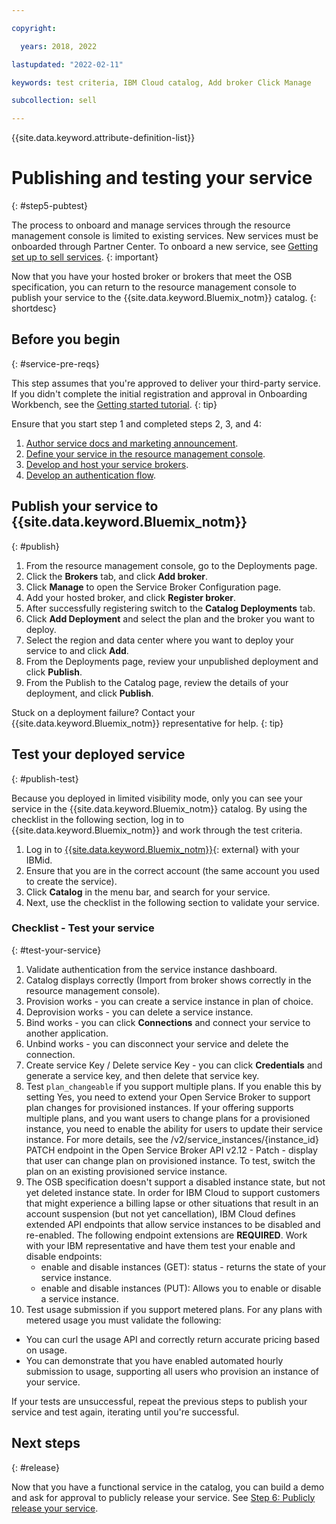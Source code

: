 ```yaml
---

copyright:

  years: 2018, 2022

lastupdated: "2022-02-11"

keywords: test criteria, IBM Cloud catalog, Add broker Click Manage

subcollection: sell

---
```


{{site.data.keyword.attribute-definition-list}}


# Publishing and testing your service
{: #step5-pubtest}

The process to onboard and manage services through the resource management console is limited to existing services. New services must be onboarded through Partner Center. To onboard a new service, see [Getting set up to sell services](/docs/sell?topic=sell-get-started).
{: important}

Now that you have your hosted broker or brokers that meet the OSB specification, you can return to the resource management console to publish your service to the {{site.data.keyword.Bluemix_notm}} catalog. 
{: shortdesc}

## Before you begin
{: #service-pre-reqs}

This step assumes that you're approved to deliver your third-party service. If you didn't complete the initial registration and approval in Onboarding Workbench, see the [Getting started tutorial](/docs/sell/index.md?topic=sell-get-started#get-started).
{: tip}

Ensure that you start step 1 and completed steps 2, 3, and 4:
1. [Author service docs and marketing announcement](/docs/sell?topic=sell-content-tasks#content-tasks).
2. [Define your service in the resource management console](/docs/sell?topic=sell-step2-define#step2-define).
3. [Develop and host your service brokers](/docs/sell?topic=sell-step3-osb#step3-osb).
4. [Develop an authentication flow](/docs/sell?topic=sell-step4-iam#step4-iam).

## Publish your service to {{site.data.keyword.Bluemix_notm}}
{: #publish}

1. From the resource management console, go to the Deployments page.
2. Click the **Brokers** tab, and click **Add broker**.
3. Click **Manage** to open the Service Broker Configuration page.
4. Add your hosted broker, and click **Register broker**.
5. After successfully registering switch to the **Catalog Deployments** tab.
6. Click **Add Deployment** and select the plan and the broker you want to deploy.
7. Select the region and data center where you want to deploy your service to and click **Add**.
8. From the Deployments page, review your unpublished deployment and click **Publish**.
9. From the Publish to the Catalog page, review the details of your deployment, and click **Publish**.

Stuck on a deployment failure? Contact your {{site.data.keyword.Bluemix_notm}} representative for help.
{: tip}

## Test your deployed service 
{: #publish-test}

Because you deployed in limited visibility mode, only you can see your service in the {{site.data.keyword.Bluemix_notm}} catalog. By using the checklist in the following section, log in to {{site.data.keyword.Bluemix_notm}} and work through the test criteria.

1. Log in to [{{site.data.keyword.Bluemix_notm}}](https://cloud.ibm.com){: external} with your IBMid.
2. Ensure that you are in the correct account (the same account you used to create the service).
3. Click **Catalog** in the menu bar, and search for your service.
4. Next, use the checklist in the following section to validate your service.

### Checklist - Test your service
{: #test-your-service}

1. Validate authentication from the service instance dashboard.
2. Catalog displays correctly (Import from broker shows correctly in the resource management console).
3. Provision works - you can create a service instance in plan of choice.
4. Deprovision works - you can delete a service instance.
5. Bind works - you can click **Connections** and connect your service to another application.
6. Unbind works - you can disconnect your service and delete the connection.
7. Create service Key / Delete service Key - you can click **Credentials** and generate a service key, and then delete that service key.
8. Test `plan_changeable` if you support multiple plans. If you enable this by setting Yes, you need to extend your Open Service Broker to support plan changes for provisioned instances. If your offering supports multiple plans, and you want users to change plans for a provisioned instance, you need to enable the ability for users to update their service instance. For more details, see the /v2/service_instances/{instance_id} PATCH endpoint in the Open Service Broker API v2.12  - Patch - display that user can change plan on provisioned instance. To test, switch the plan on an existing provisioned service instance.
9. The OSB specification doesn't support a disabled instance state, but not yet deleted instance state. In order for IBM Cloud to support customers that might experience a billing lapse or other situations that result in an account suspension (but not yet cancellation), IBM Cloud defines extended API endpoints that allow service instances to be disabled and re-enabled. The following endpoint extensions are **REQUIRED**. Work with your IBM representative and have them test your enable and disable endpoints:
   - enable and disable instances (GET): status - returns the state of your service instance.
   - enable and disable instances (PUT): Allows you to enable or disable a service instance.
10. Test usage submission if you support metered plans. For any plans with metered usage you must validate the following:
   - You can curl the usage API and correctly return accurate pricing based on usage.
   - You can demonstrate that you have enabled automated hourly submission to usage, supporting all users who provision an instance of your service.

If your tests are unsuccessful, repeat the previous steps to publish your service and test again, iterating until you're successful.


## Next steps
{: #release}

Now that you have a functional service in the catalog, you can build a demo and ask for approval to publicly release your service. See [Step 6: Publicly release your service](/docs/sell?topic=sell-public-releasing#public-releasing).
